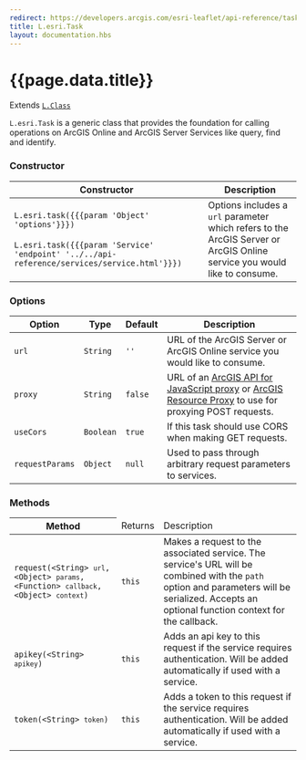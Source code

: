 ```yaml
---
redirect: https://developers.arcgis.com/esri-leaflet/api-reference/tasks/task/
title: L.esri.Task
layout: documentation.hbs
---
```


# {{page.data.title}}

Extends [`L.Class`](https://leafletjs.com/reference-{{siteData.latest_leaflet}}.html#class)

`L.esri.Task` is a generic class that provides the foundation for calling operations on ArcGIS Online and ArcGIS Server Services like query, find and identify.

### Constructor

<table>
    <thead>
        <tr>
            <th>Constructor</th>
            <th>Description</th>
        </tr>
    </thead>
    <tbody>
        <tr>
            <td><code>L.esri.task({{{param 'Object' 'options'}}})</code><br><br>
            <code>L.esri.task({{{param 'Service' 'endpoint' '../../api-reference/services/service.html'}}})</code></td>
            <td>Options includes a <code>url</code> parameter which refers to the ArcGIS Server or ArcGIS Online service you would like to consume.</td>
        </tr>
   </tbody>
</table>

### Options

| Option | Type | Default | Description |
| --- | --- | --- | --- |
| `url` | `String` | `''` | URL of the ArcGIS Server or ArcGIS Online service you would like to consume. |
| `proxy` | `String` | `false` | URL of an [ArcGIS API for JavaScript proxy](https://developers.arcgis.com/javascript/jshelp/ags_proxy.html) or [ArcGIS Resource Proxy](https://github.com/Esri/resource-proxy) to use for proxying POST requests. |
| `useCors` | `Boolean` | `true` | If this task should use CORS when making GET requests. |
| `requestParams` | `Object` | `null` | Used to pass through arbitrary request parameters to services. |

### Methods

<table>
    <thead>
        <tr>
            <th>Method</th>
            <td>Returns</td>
            <td>Description</td>
        </tr>
    </thead>
    <tbody>
        <tr>
            <td><code>request(<span>&lt;String&gt;</span> <code>url</code>, <span>&lt;Object&gt;</span> <code>params</code>, <span>&lt;Function&gt;</span> <code>callback</code>, <span>&lt;Object&gt;</span> <code>context</code>)</code></td>
            <td><code>this</code></td>
            <td>Makes a request to the associated service. The service's URL will be combined with the <code>path</code> option and parameters will be serialized. Accepts an optional function context for the callback.</td>
        </tr>
        <tr>
            <td><code>apikey(<span>&lt;String&gt;</span> <code>apikey</code>)</code></td>
            <td><code>this</code></td>
            <td>Adds an api key to this request if the service requires authentication. Will be added automatically if used with a service.</td>
        </tr>
        <tr>
            <td><code>token(<span>&lt;String&gt;</span> <code>token</code>)</code></td>
            <td><code>this</code></td>
            <td>Adds a token to this request if the service requires authentication. Will be added automatically if used with a service.</td>
        </tr>
    </tbody>
</table>
